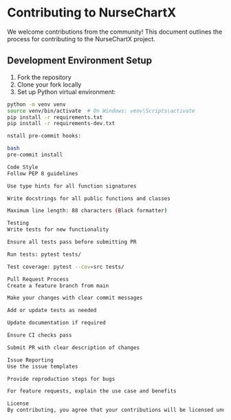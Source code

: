 # Contributing to NurseChartX

We welcome contributions from the community! This document outlines the process for contributing to the NurseChartX project.

## Development Environment Setup

1. Fork the repository
2. Clone your fork locally
3. Set up Python virtual environment:
```bash
python -m venv venv
source venv/bin/activate  # On Windows: venv\Scripts\activate
pip install -r requirements.txt
pip install -r requirements-dev.txt

nstall pre-commit hooks:

bash
pre-commit install

Code Style
Follow PEP 8 guidelines

Use type hints for all function signatures

Write docstrings for all public functions and classes

Maximum line length: 88 characters (Black formatter)

Testing
Write tests for new functionality

Ensure all tests pass before submitting PR

Run tests: pytest tests/

Test coverage: pytest --cov=src tests/

Pull Request Process
Create a feature branch from main

Make your changes with clear commit messages

Add or update tests as needed

Update documentation if required

Ensure CI checks pass

Submit PR with clear description of changes

Issue Reporting
Use the issue templates

Provide reproduction steps for bugs

For feature requests, explain the use case and benefits

License
By contributing, you agree that your contributions will be licensed under the MIT License.

